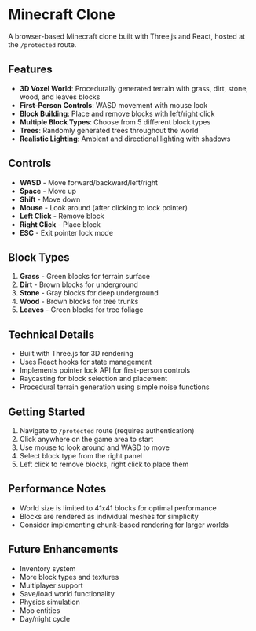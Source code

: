 # Minecraft Clone

A browser-based Minecraft clone built with Three.js and React, hosted at the `/protected` route.

## Features

- **3D Voxel World**: Procedurally generated terrain with grass, dirt, stone, wood, and leaves blocks
- **First-Person Controls**: WASD movement with mouse look
- **Block Building**: Place and remove blocks with left/right click
- **Multiple Block Types**: Choose from 5 different block types
- **Trees**: Randomly generated trees throughout the world
- **Realistic Lighting**: Ambient and directional lighting with shadows

## Controls

- **WASD** - Move forward/backward/left/right
- **Space** - Move up
- **Shift** - Move down
- **Mouse** - Look around (after clicking to lock pointer)
- **Left Click** - Remove block
- **Right Click** - Place block
- **ESC** - Exit pointer lock mode

## Block Types

1. **Grass** - Green blocks for terrain surface
2. **Dirt** - Brown blocks for underground
3. **Stone** - Gray blocks for deep underground
4. **Wood** - Brown blocks for tree trunks
5. **Leaves** - Green blocks for tree foliage

## Technical Details

- Built with Three.js for 3D rendering
- Uses React hooks for state management
- Implements pointer lock API for first-person controls
- Raycasting for block selection and placement
- Procedural terrain generation using simple noise functions

## Getting Started

1. Navigate to `/protected` route (requires authentication)
2. Click anywhere on the game area to start
3. Use mouse to look around and WASD to move
4. Select block type from the right panel
5. Left click to remove blocks, right click to place them

## Performance Notes

- World size is limited to 41x41 blocks for optimal performance
- Blocks are rendered as individual meshes for simplicity
- Consider implementing chunk-based rendering for larger worlds

## Future Enhancements

- Inventory system
- More block types and textures
- Multiplayer support
- Save/load world functionality
- Physics simulation
- Mob entities
- Day/night cycle